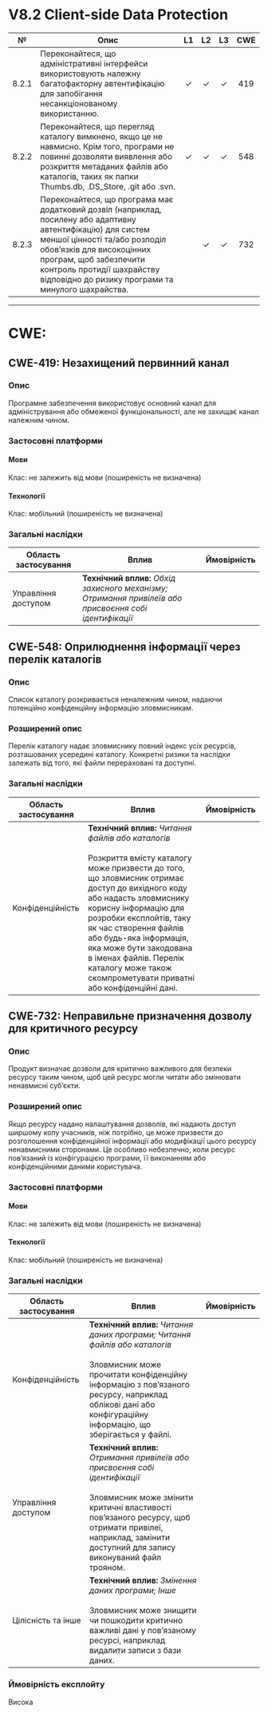 # V8.2 Client-side Data Protection

|   №   | Опис                                                                                                                                                                                                                                                                                   | L1  | L2  | L3  | CWE | 
|:-----:|----------------------------------------------------------------------------------------------------------------------------------------------------------------------------------------------------------------------------------------------------------------------------------------|:---:|:---:|:---:|:---:|
| 8.2.1 | Переконайтеся, що адміністративні інтерфейси використовують належну багатофакторну автентифікацію для запобігання несанкціонованому використанню.                                                                                                                                      |  ✓  |  ✓  |  ✓  | 419 |
| 8.2.2 | Переконайтеся, що перегляд каталогу вимкнено, якщо це не навмисно. Крім того, програми не повинні дозволяти виявлення або розкриття метаданих файлів або каталогів, таких як папки Thumbs.db, .DS_Store, .git або .svn.                                                                |  ✓  |  ✓  |  ✓  | 548 | 
| 8.2.3 | Переконайтеся, що програма має додатковий дозвіл (наприклад, посилену або адаптивну автентифікацію) для систем меншої цінності та/або розподіл обов’язків для високоцінних програм, щоб забезпечити контроль протидії шахрайству відповідно до ризику програми та минулого шахрайства. |     |  ✓  |  ✓  | 732 |

---

# CWE:

## CWE-419: Незахищений первинний канал

### Опис

Програмне забезпечення використовує основний канал для адміністрування або обмеженої функціональності, але не захищає канал належним чином.

### Застосовні платформи

#### Мови

Клас: не залежить від мови (поширеність не визначена)

#### Технології

Клас: мобільний (поширеність не визначена)

### Загальні наслідки

| Область застосування       | Вплив                                                                                                   | Ймовірність |
|----------------------------|---------------------------------------------------------------------------------------------------------|-------------|
| Управління доступом        | **Технічний вплив:** _Обхід захисного механізму; Отримання привілеїв або присвоєння собі ідентифікації_ |             |


## CWE-548: Оприлюднення інформації через перелік каталогів

### Опис

Список каталогу розкривається неналежним чином, надаючи потенційно конфіденційну інформацію зловмисникам.

### Розширений опис

Перелік каталогу надає зловмиснику повний індекс усіх ресурсів, розташованих усередині каталогу. Конкретні ризики та наслідки залежать від того, які файли перераховані та доступні.

### Загальні наслідки

| Область застосування | Вплив                                                                                                                                                                                                                                                                                                                                                                                                          | Ймовірність |
|----------------------|----------------------------------------------------------------------------------------------------------------------------------------------------------------------------------------------------------------------------------------------------------------------------------------------------------------------------------------------------------------------------------------------------------------|-------------|
| Конфіденційність     | **Технічний вплив:** _Читання файлів або каталогів_ <br><br> Розкриття вмісту каталогу може призвести до того, що зловмисник отримає доступ до вихідного коду або надасть зловмиснику корисну інформацію для розробки експлойтів, таку як час створення файлів або будь-яка інформація, яка може бути закодована в іменах файлів. Перелік каталогу може також скомпрометувати приватні або конфіденційні дані. |             |


## CWE-732: Неправильне призначення дозволу для критичного ресурсу

### Опис

Продукт визначає дозволи для критично важливого для безпеки ресурсу таким чином, щоб цей ресурс могли читати або змінювати ненавмисні суб’єкти.

### Розширений опис

Якщо ресурсу надано налаштування дозволів, які надають доступ ширшому колу учасників, ніж потрібно, це може призвести до розголошення конфіденційної інформації або модифікації цього ресурсу ненавмисними сторонами. Це особливо небезпечно, коли ресурс пов’язаний із конфігурацією програми, її виконанням або конфіденційними даними користувача.

### Застосовні платформи

#### Мови

Клас: не залежить від мови (поширеність не визначена)

#### Технології

Клас: мобільний (поширеність не визначена)

### Загальні наслідки

| Область застосування | Вплив                                                                                                                                                                                                                                             | Ймовірність |
|----------------------|---------------------------------------------------------------------------------------------------------------------------------------------------------------------------------------------------------------------------------------------------|-------------|
| Конфіденційність     | **Технічний вплив:** _Читання даних програми; Читання файлів або каталогів_ <br><br> Зловмисник може прочитати конфіденційну інформацію з пов’язаного ресурсу, наприклад облікові дані або конфігураційну інформацію, що зберігається у файлі.    |             |
| Управління доступом  | **Технічний вплив:** _Отримання привілеїв або присвоєння собі ідентифікації_ <br><br> Зловмисник може змінити критичні властивості пов’язаного ресурсу, щоб отримати привілеї, наприклад, замінити доступний для запису виконуваний файл трояном. |             |
| Цілісність та інше   | **Технічний вплив:** _Змінення даних програми; Інше_ <br><br> Зловмисник може знищити чи пошкодити критично важливі дані у пов’язаному ресурсі, наприклад видалити записи з бази даних.                                                           |             |

### Ймовірність експлойту

Висока


